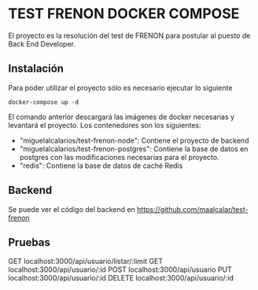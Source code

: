 # TEST FRENON DOCKER COMPOSE

El proyecto es la resolución del test de FRENON para postular al puesto de Back End Developer.

## Instalación
Para poder utilizar el proyecto sólo es necesario ejecutar lo siguiente

```
docker-compose up -d
```

El comando anterior descargará las imágenes de docker necesarias y levantará el proyecto. Los contenedores son los siguientes:

- "miguelalcalarios/test-frenon-node": Contiene el proyecto de backend
- "miguelalcalarios/test-frenon-postgres": Contiene la base de datos en postgres con las modificaciones necesarias para el proyecto. 
- "redis": Contiene la base de datos de caché Redis

## Backend

Se puede ver el código del backend en https://github.com/maalcalar/test-frenon

## Pruebas

GET     localhost:3000/api/usuario/listar/:limit
GET     localhost:3000/api/usuario/:id
POST    localhost:3000/api/usuario
PUT     localhost:3000/api/usuario/:id
DELETE  localhost:3000/api/usuario/:id